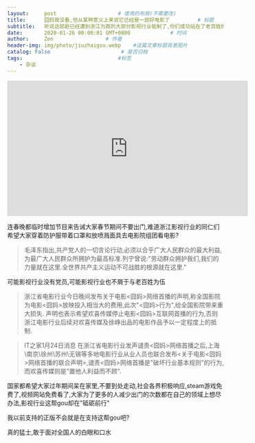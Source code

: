 ```yaml
---
layout:     post                    # 使用的布局(不需要改)
title:      囧妈我没看,但从某种意义上来说它已经是一部好电影了         # 标题
subtitle:   听说这部剧已经遭到浙江为首的大部分影视行业抵制了,你们成功站在了老百姓的对立面 #副标题
date:       2020-01-26 00:00:01 GMT+0800             # 时间
author:     Zen                 # 作者
header-img: img/photo/jiuzhaigou.webp    #这篇文章标题背景图片
catalog: False                       # 是否归档
tags:                               #标签
    - 杂谈
---
```

<iframe width="560" height="315" src="https://www.youtube.com/embed/s3wkAjQ6e1c" frameborder="0" allow="accelerometer; autoplay; encrypted-media; gyroscope; picture-in-picture" allowfullscreen></iframe>

连春晚都临时增加节目来告诫大家春节期间不要出门,难道浙江影视行业的同仁们希望大家穿着防护服带着口罩和放喷溅面具去电影院组团看电影?
>毛泽东指出,共产党人的一切言论行动,必须以合乎广大人民群众的最大利益,为最广大人民群众所拥护为最高标准.列宁曾说:"劳动群众拥护我们,我们的力量就在这里.全世界共产主义运动不可战胜的根源就在这里."

可能影视行业没有党员,可能影视行业也不屑于与老百姓为伍
>浙江省电影行业今日晚间发布关于电影<囧妈>网络首播的声明,称全国影院为电影<囧妈>放映投入相当大的费用,此次"<囧妈>行为",给全国影院带来重大损失.
声明也表示希望欢喜传媒停止电影<囧妈>互联网首播的行为,否则浙江电影行业后续对欢喜传媒及徐峥出品的电影作品予以一定程度上的抵制.

>IT之家1月24日消息 在浙江省电影行业发声谴责<囧妈>网络首播之后,上海\南京\徐州\苏州\无锡等多地电影行业从业人员也联合发布<关于电影<囧妈>网络首播的联合声明>,谴责<囧妈>网络首播是"破坏行业基本规则"的行为,而欢喜传媒则是"置他人利益而不顾".

国家都希望大家过年期间呆在家里,不要到处走动,社会各界积极响应,steam游戏免费了,视频网站免费看了,大家为了更多的人减少出门的次数都在自己的领域上想尽办法,影视行业这帮gou却在"砥砺前行"

我以前支持的正版不会就是在支持这帮gou吧?

真的猛士,敢于面对全国人的白眼和口水
